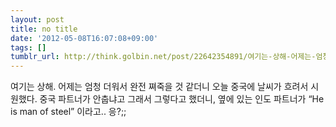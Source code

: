 ```yaml
---
layout: post
title: no title
date: '2012-05-08T16:07:08+09:00'
tags: []
tumblr_url: http://think.golbin.net/post/22642354891/여기는-상해-어제는-엄청-더워서-완전-쪄죽을-것-같더니-오늘-중국에-날씨가-흐려서
---
```

여기는 상해. 어제는 엄청 더워서 완전 쪄죽을 것 같더니 오늘 중국에 날씨가 흐려서 시원했다. 중국 파트너가 안춥냐고 그래서 그렇다고 했더니, 옆에 있는 인도 파트너가 “He is man of steel” 이라고.. 응?;;
